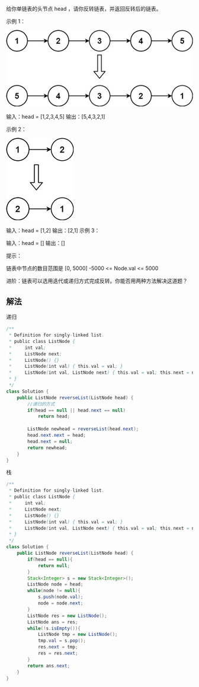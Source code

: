 给你单链表的头节点 head ，请你反转链表，并返回反转后的链表。


示例 1：

![](./img/img_4.png)

输入：head = [1,2,3,4,5]
输出：[5,4,3,2,1]

示例 2：

![](./img/img_5.png)


输入：head = [1,2]
输出：[2,1]
示例 3：

输入：head = []
输出：[]


提示：

链表中节点的数目范围是 [0, 5000]
-5000 <= Node.val <= 5000


进阶：链表可以选用迭代或递归方式完成反转。你能否用两种方法解决这道题？

## 解法
递归
```java
/**
 * Definition for singly-linked list.
 * public class ListNode {
 *     int val;
 *     ListNode next;
 *     ListNode() {}
 *     ListNode(int val) { this.val = val; }
 *     ListNode(int val, ListNode next) { this.val = val; this.next = next; }
 * }
 */
class Solution {
    public ListNode reverseList(ListNode head) {
        //递归的方式
        if(head == null || head.next == null)
            return head;

        ListNode newhead = reverseList(head.next);
        head.next.next = head;
        head.next = null;
        return newhead;
    }
}
```
栈
```java
/**
 * Definition for singly-linked list.
 * public class ListNode {
 *     int val;
 *     ListNode next;
 *     ListNode() {}
 *     ListNode(int val) { this.val = val; }
 *     ListNode(int val, ListNode next) { this.val = val; this.next = next; }
 * }
 */
class Solution {
    public ListNode reverseList(ListNode head) {
        if(head == null){
            return null;
        }
        Stack<Integer> s = new Stack<Integer>();
        ListNode node = head;
        while(node != null){
            s.push(node.val);
            node = node.next;
        }
        ListNode res = new ListNode();
        ListNode ans = res;
        while(!s.isEmpty()){
            ListNode tmp = new ListNode();
            tmp.val = s.pop();
            res.next = tmp;
            res = res.next;
        }
        return ans.next;
    }
}
```